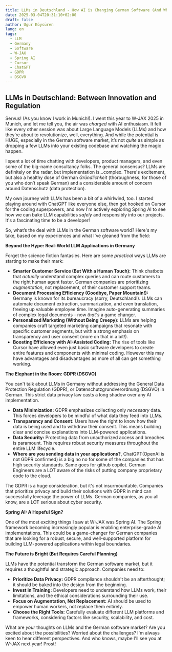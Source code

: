 ```yaml
---
title: LLMs in Deutschland - How AI is Changing German Software (And Why You Should Care)
date: 2025-03-04T20:31:10+02:00
draft: false
author: Ugur Köysüren
lang: en
tags: 
  - LLM
  - Germany
  - Software
  - W-JAX
  - Spring AI
  - Cursor
  - ChatGPT
  - GDPR
  - DSGVO
---
```


## LLMs in Deutschland: Between Innovation and Regulation

Servus! (As you know I work in Munich!). I went this year to W-JAX 2025 in Munich, and let me tell you, the air was *charged* with AI enthusiasm. It felt like every other session was about Large Language Models (LLMs) and how they’re about to revolutionize, well, everything. And while the potential is HUGE, especially in the German software market, it’s not *quite* as simple as dropping a few LLMs into your existing codebase and watching the magic happen.

I spent a lot of time chatting with developers, product managers, and even some of the big-name consultancy folks. The general consensus? LLMs are definitely on the radar, but implementation is...complex. There's excitement, but also a healthy dose of German *Gründlichkeit* (thoroughness, for those of you who don’t speak German) and a considerable amount of concern around Datenschutz (data protection).

My own journey with LLMs has been a bit of a whirlwind, too. I started playing around with ChatGPT like everyone else, then got hooked on Cursor for the coding superpowers, and now I'm actively exploring Spring AI to see how we can bake LLM capabilities *safely* and responsibly into our projects. It's a fascinating time to be a developer!

So, what’s the deal with LLMs in the German software world? Here's my take, based on my experiences and what I've gleaned from the field:

**Beyond the Hype: Real-World LLM Applications in Germany**

Forget the science fiction fantasies. Here are some *practical* ways LLMs are starting to make their mark:

*   **Smarter Customer Service (But With a Human Touch):** Think chatbots that *actually* understand complex queries and can route customers to the right human agent faster. German companies are prioritizing *augmentation*, not replacement, of their customer support teams.
*   **Document Processing Efficiency (Goodbye, Paper Mountain!):** Germany is known for its bureaucracy (sorry, Deutschland!). LLMs can automate document extraction, summarization, and even translation, freeing up valuable employee time. Imagine auto-generating summaries of complex legal documents - now *that's* a game changer.
*   **Personalized Marketing (Without Being Creepy):** LLMs are helping companies craft targeted marketing campaigns that resonate with specific customer segments, but with a strong emphasis on transparency and user consent (more on that in a bit!).
*   **Boosting Efficiency with AI-Assisted Coding:** The rise of tools like Cursor have allowed even just basic software developers to create entire features and components with minimal coding. However this may have advantages and disadvantages as more of all can get something working.

**The Elephant in the Room: GDPR (DSGVO)**

You can't talk about LLMs in Germany without addressing the General Data Protection Regulation (GDPR), or Datenschutzgrundverordnung (DSGVO) in German. This strict data privacy law casts a long shadow over any AI implementation.

*   **Data Minimization:** GDPR emphasizes collecting only *necessary* data. This forces developers to be mindful of what data they feed into LLMs.
*   **Transparency and Consent:** Users have the right to know how their data is being used and to withdraw their consent. This means building clear and concise explanations into LLM-powered applications.
*   **Data Security:** Protecting data from unauthorized access and breaches is paramount. This requires robust security measures throughout the entire LLM lifecycle.
*   **Where are you sending data in your applications?**, ChatGPT(OpenAI is not GDPR confirmed) is a big no no for some of the companies that has high security standards. Same goes for github copilot. German Engineers are a LOT aware of the risks of putting company proprietary code to the cloud.

The GDPR is a huge consideration, but it's not insurmountable. Companies that prioritize privacy and build their solutions with GDPR in mind can successfully leverage the power of LLMs. German companies, as you all know, are a LOT serious about cyber security.

**Spring AI: A Hopeful Sign?**

One of the most exciting things I saw at W-JAX was Spring AI. The Spring framework becoming increasingly popular is enabling enterprise-grade AI implementations. This could be a game-changer for German companies that are looking for a robust, secure, and well-supported platform for building LLM-powered applications within legal boundaries.

**The Future is Bright (But Requires Careful Planning)**

LLMs have the potential transform the German software market, but it requires a thoughtful and strategic approach. Companies need to:

*   **Prioritize Data Privacy:** GDPR compliance shouldn't be an afterthought; it should be baked into the design from the beginning.
*   **Invest in Training:** Developers need to understand how LLMs work, their limitations, and the ethical considerations surrounding their use.
*   **Focus on Augmentation, Not Replacement:** AI should be used to empower human workers, not replace them entirely.
*   **Choose the Right Tools:** Carefully evaluate different LLM platforms and frameworks, considering factors like security, scalability, and cost.

What are *your* thoughts on LLMs and the German software market? Are you excited about the possibilities? Worried about the challenges? I'm always keen to hear different perspectives. And who knows, maybe I'll see you at W-JAX next year! Prost!
